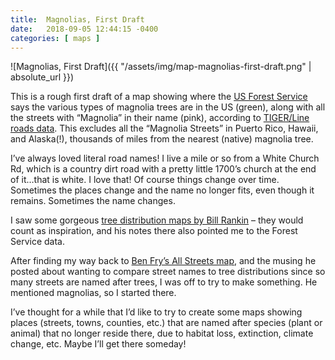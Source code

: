 ```yaml
---
title:  Magnolias, First Draft
date:   2018-09-05 12:44:15 -0400
categories: [ maps ]
---
```


![Magnolias, First Draft]({{ "/assets/img/map-magnolias-first-draft.png" | absolute_url }})

This is a rough first draft of a map showing where the [US Forest Service](https://www.fs.usda.gov/rds/archive/Product/RDS-2013-0013/) says the various types of magnolia trees are in the US (green), along with all the streets with “Magnolia” in their name (pink), according to [TIGER/Line roads data](https://www.census.gov/geo/maps-data/data/tiger-line.html). This excludes all the “Magnolia Streets” in Puerto Rico, Hawaii, and Alaska(!), thousands of miles from the nearest (native) magnolia tree.

I’ve always loved literal road names! I live a mile or so from a White Church Rd, which is a country dirt road with a pretty little 1700’s church at the end of it…that is white. I love that! Of course things change over time. Sometimes the places change and the name no longer fits, even though it remains. Sometimes the name changes.

I saw some gorgeous [tree distribution maps by Bill Rankin](http://www.radicalcartography.net/index.html?trees) – they would count as inspiration, and his notes there also pointed me to the Forest Service data.

After finding my way back to [Ben Fry’s All Streets map](http://benfry.com/writing/archives/54/), and the musing he posted about wanting to compare street names to tree distributions since so many streets are named after trees, I was off to try to make something. He mentioned magnolias, so I started there.

I’ve thought for a while that I’d like to try to create some maps showing places (streets, towns, counties, etc.) that are named after species (plant or animal) that no longer reside there, due to habitat loss, extinction, climate change, etc. Maybe I’ll get there someday!
